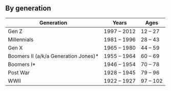 ## By generation 
| Generation | Years | Ages |
| ---------- | --------- | ------- |
| Gen Z | 1997 – 2012 |	12 – 27 |
| Millennials | 1981 – 1996 | 28 – 43 |
| Gen X | 1965 – 1980 | 44 – 59 |
| Boomers II (a/k/a Generation Jones)* | 1955 – 1964 | 60 – 69 |
| Boomers I* | 1946 – 1954 | 70 – 78 |
| Post War | 1928 – 1945 | 79 – 96 |
| WWII | 1922 – 1927 | 97 – 102 |
